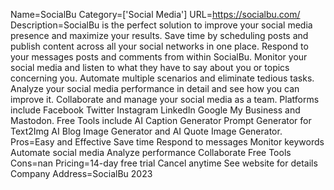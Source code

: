 Name=SocialBu
Category=['Social Media']
URL=https://socialbu.com/
Description=SocialBu is the perfect solution to improve your social media presence and maximize your results. Save time by scheduling posts and publish content across all your social networks in one place. Respond to your messages posts and comments from within SocialBu. Monitor your social media and listen to what they have to say about you or topics concerning you. Automate multiple scenarios and eliminate tedious tasks. Analyze your social media performance in detail and see how you can improve it. Collaborate and manage your social media as a team. Platforms include Facebook Twitter Instagram LinkedIn Google My Business and Mastodon. Free Tools include AI Caption Generator Prompt Generator for Text2Img AI Blog Image Generator and AI Quote Image Generator.
Pros=Easy and Effective Save time Respond to messages Monitor keywords Automate social media Analyze performance Collaborate Free Tools
Cons=nan
Pricing=14-day free trial Cancel anytime See website for details
Company Address=SocialBu 2023
